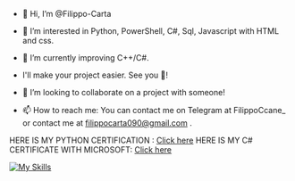 - 👋 Hi, I’m @Filippo-Carta
  
- 👀 I’m interested in Python, PowerShell, C#, Sql, Javascript with HTML and css.
- 🌱 I’m currently improving C++/C#.
- I'll make your project easier. See you 👋!
- 💞️ I’m looking to collaborate on a project with someone!
- 📫 How to reach me: You can contact me on Telegram at FilippoCcane_ or contact me at filippocarta090@gmail.com .

HERE IS MY PYTHON CERTIFICATION : [Click here](https://freecodecamp.org/certification/fcc9413ca9b-17b4-4e75-bd33-2dccb215ec8c/scientific-computing-with-python-v7)
HERE IS MY C# CERTIFICATE WITH MICROSOFT: [Click here](https://www.freecodecamp.org/certification/fcc9413ca9b-17b4-4e75-bd33-2dccb215ec8c/foundational-c-sharp-with-microsoft)


[![My Skills](https://skillicons.dev/icons?i=js,html,css,wordpress,bash,powershell,cs,cpp,py,raspberrypi,stackoverflow,visualstudio,vscode,git,dotnet,php,vim,arch,mint,kali,linux,npm)](https://skillicons.dev)


<!---
Filippo-Carta/Filippo-Carta is a ✨ special ✨ repository because its `README.md` (this file) appears on your GitHub profile.
You can click the Preview link to take a look at your changes.
--->


